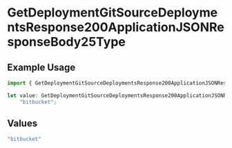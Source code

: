 # GetDeploymentGitSourceDeploymentsResponse200ApplicationJSONResponseBody25Type

## Example Usage

```typescript
import { GetDeploymentGitSourceDeploymentsResponse200ApplicationJSONResponseBody25Type } from "@vercel/sdk/models/operations";

let value: GetDeploymentGitSourceDeploymentsResponse200ApplicationJSONResponseBody25Type =
    "bitbucket";
```

## Values

```typescript
"bitbucket"
```
